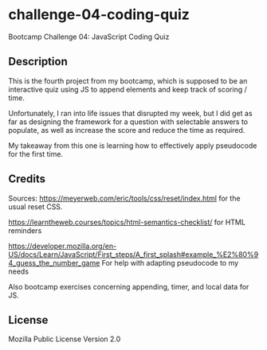 # challenge-04-coding-quiz
Bootcamp Challenge 04: JavaScript Coding Quiz

## Description

This is the fourth project from my bootcamp, which is supposed to be an interactive quiz using JS to append elements and keep track of scoring / time.

Unfortunately, I ran into life issues that disrupted my week, but I did get as far as designing the framework for a question with selectable answers to populate, as well as increase the score and reduce the time as required.

My takeaway from this one is learning how to effectively apply pseudocode for the first time.

## Credits

Sources:
https://meyerweb.com/eric/tools/css/reset/index.html for the usual reset CSS.


https://learntheweb.courses/topics/html-semantics-checklist/ for HTML reminders

https://developer.mozilla.org/en-US/docs/Learn/JavaScript/First_steps/A_first_splash#example_%E2%80%94_guess_the_number_game For help with adapting pseudocode to my needs

Also bootcamp exercises concerning appending, timer, and local data for JS.

## License

Mozilla Public License Version 2.0

